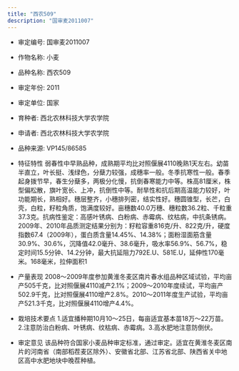 ```yaml
---
title: "西农509"
description: "国审麦2011007"
---
```

* 审定编号:  国审麦2011007

*  作物名称:  小麦

*  品种名称:  西农509

*  审定年份:  2011

*  审定单位:  国家

* 育种者:  西北农林科技大学农学院

*  申请者:  西北农林科技大学农学院

*  品种来源:  VP145/86585

*  特征特性
弱春性中早熟品种，成熟期平均比对照偃展4110晚熟1天左右。幼苗半直立，叶长挺、浅绿色，分蘖力较强，成穗率一般。冬季抗寒性一般。春季起身拨节早，春生分蘖多，两极分化慢，抗倒春寒能力中等。株高81厘米，株型偏松散，旗叶宽长、上冲，抗倒性中等。耐旱性和抗后期高温能力较好，叶功能期长，熟相好。穗层整齐，小穗排列密，结实性好。穗圆锥型，长芒，白壳，白粒，籽粒角质，饱满度较好。亩穗数40.0万穗、穗粒数36.2粒、千粒重37.3克。抗病性鉴定：高感叶锈病、白粉病、赤霉病、纹枯病，中抗条锈病。2009年、2010年品质测定结果分别为：籽粒容重816克/升、822克/升，硬度指数67.4（2009年），蛋白质含量14.45%、14.38%；面粉湿面筋含量30.9%、30.6%，沉降值42.0毫升、38.6毫升，吸水率56.9%、56.7%，稳定时间15.5分钟、14.2分钟，最大抗延阻力792E.U、581E.U，延伸性170毫米。168毫米，拉伸面积1

*  产量表现
2008～2009年度参加黄淮冬麦区南片春水组品种区域试验，平均亩产505千克，比对照偃展4110减产2.1%；2009～2010年度续试，平均亩产502.9千克，比对照偃展4110增产2.8%。2010～2011年度生产试验，平均亩产521.3千克，比对照偃展4110增产4.4%。

*  栽培技术要点
1.适宜播种期10月10～25日，每亩适宜基本苗18万～22万苗。2.注意防治白粉病、叶锈病、纹枯病、赤霉病。3.高水肥地注意防倒伏。

*  审定意见
该品种符合国家小麦品种审定标准，通过审定。适宜在黄淮冬麦区南片的河南省（南部稻茬麦区除外）、安徽省北部、江苏省北部、陕西省关中地区高中水肥地块中晚茬种植。
